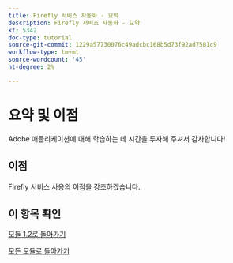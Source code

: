 ```yaml
---
title: Firefly 서비스 자동화 - 요약
description: Firefly 서비스 자동화 - 요약
kt: 5342
doc-type: tutorial
source-git-commit: 1229a57730076c49adcbc168b5d73f92ad7581c9
workflow-type: tm+mt
source-wordcount: '45'
ht-degree: 2%

---
```


# 요약 및 이점

Adobe 애플리케이션에 대해 학습하는 데 시간을 투자해 주셔서 감사합니다!

## 이점

Firefly 서비스 사용의 이점을 강조하겠습니다.


## 이 항목 확인


[모듈 1.2로 돌아가기](./automation.md)

[모든 모듈로 돌아가기](../../../overview.md)
